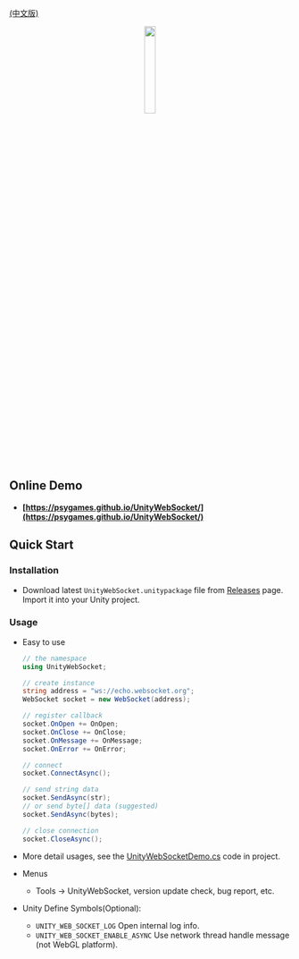 
[(中文版)](README.md)

<div align=center>
  <img src="https://s1.ax1x.com/2020/08/21/dYIAQU.png" width=20%/>
</div>

## **Online Demo**

- **[https://psygames.github.io/UnityWebSocket/](https://psygames.github.io/UnityWebSocket/)**


## **Quick Start**

### **Installation**

- Download latest `UnityWebSocket.unitypackage` file from [Releases](https://github.com/psygames/UnityWebSocket/releases) page.
  Import it into your Unity project.


### **Usage**

- Easy to use

  ```csharp
  // the namespace
  using UnityWebSocket;

  // create instance
  string address = "ws://echo.websocket.org";
  WebSocket socket = new WebSocket(address);

  // register callback
  socket.OnOpen += OnOpen;
  socket.OnClose += OnClose;
  socket.OnMessage += OnMessage;
  socket.OnError += OnError;

  // connect
  socket.ConnectAsync();

  // send string data 
  socket.SendAsync(str);
  // or send byte[] data (suggested)
  socket.SendAsync(bytes); 

  // close connection
  socket.CloseAsync();
  ```

- More detail usages, see the [UnityWebSocketDemo.cs](Assets/UnityWebSocket/Demo/UnityWebSocketDemo.cs) code in project.

- Menus
  - Tools -> UnityWebSocket, version update check, bug report, etc.

- Unity Define Symbols(Optional):
  - `UNITY_WEB_SOCKET_LOG` Open internal log info.
  - `UNITY_WEB_SOCKET_ENABLE_ASYNC` Use network thread handle message (not WebGL platform).

